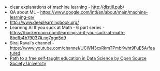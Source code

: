 * clear explanations of machine learning - http://distill.pub/
* QA about ML - https://www.google.com/intl/en/about/main/machine-learning-qa/
* http://www.deeplearningbook.org/
* Learning AI If you suck at Math - 6 part series - https://hackernoon.com/learning-ai-if-you-suck-at-math-8bdfb4b79037#.ng7ggn5d9
* Siraj Raval's channel - https://www.youtube.com/channel/UCWN3xxRkmTPmbKwht9FuE5A/featured
* [Path to a free self-taught education in Data Science by Open Source Society University](https://github.com/open-source-society/data-science)

